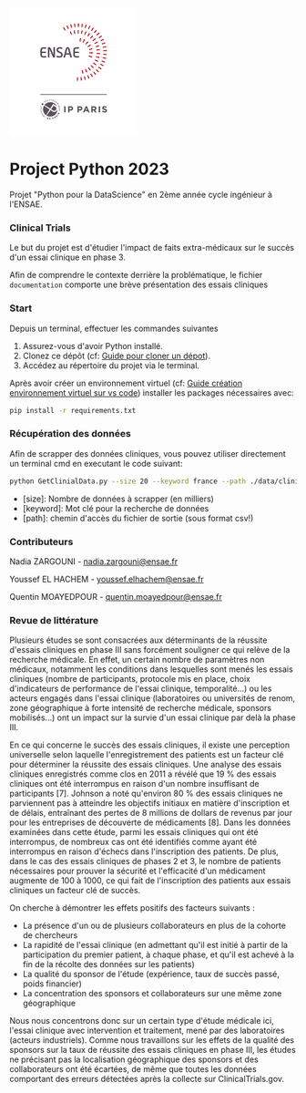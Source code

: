 ![](images/ensae_logo.png)


# Project Python 2023

Projet "Python pour la DataScience" en 2ème année cycle ingénieur à l'ENSAE. 

### Clinical Trials

Le but du projet est d'étudier l'impact de faits extra-médicaux sur le succès d'un essai clinique en phase 3.

Afin de comprendre le contexte derrière la problématique, le fichier ``documentation`` comporte une brève présentation des essais cliniques

### Start
Depuis un terminal, effectuer les commandes suivantes

1. Assurez-vous d'avoir Python installé.
2. Clonez ce dépôt (cf: [Guide pour cloner un dépot](https://docs.github.com/fr/repositories/creating-and-managing-repositories/cloning-a-repository)).
3. Accédez au répertoire du projet via le terminal.

Après avoir créer un environnement virtuel (cf: [Guide création environnement virtuel sur vs code](https://code.visualstudio.com/docs/python/environments)) installer les packages nécessaires avec:

```bash
pip install -r requirements.txt
```

### Récupération des données

Afin de scrapper des données cliniques, vous pouvez utiliser directement un terminal cmd en executant le code suivant:
```bash
python GetClinialData.py --size 20 --keyword france --path ./data/clini_data.csv
```

- [size]: Nombre de données à scrapper (en milliers)
- [keyword]: Mot clé pour la recherche de données
- [path]: chemin d'accès du fichier de sortie (sous format csv!) 



### Contributeurs

Nadia ZARGOUNI - nadia.zargouni@ensae.fr

Youssef EL HACHEM - youssef.elhachem@ensae.fr

Quentin MOAYEDPOUR - quentin.moayedpour@ensae.fr


### Revue de littérature

Plusieurs études se sont consacrées aux déterminants de la réussite d'essais cliniques en phase III sans forcément souligner ce qui relève de la recherche médicale. En effet, un certain nombre de paramètres non médicaux, notamment les conditions dans lesquelles sont menés les essais cliniques (nombre de participants, protocole mis en place, choix d'indicateurs de performance de l'essai clinique, temporalité...) ou les acteurs engagés dans l'essai clinique (laboratoires ou universités de renom, zone géographique à forte intensité de recherche médicale, sponsors mobilisés...) ont un impact sur la survie d'un essai clinique par delà la phase III. 

En ce qui concerne le succès des essais cliniques, il existe une perception universelle selon laquelle l'enregistrement des patients est un facteur clé pour déterminer la réussite des essais cliniques. Une analyse des essais cliniques enregistrés comme clos en 2011 a révélé que 19 % des essais cliniques ont été interrompus en raison d'un nombre insuffisant de participants [7]. Johnson a noté qu'environ 80 % des essais cliniques ne parviennent pas à atteindre les objectifs initiaux en matière d'inscription et de délais, entraînant des pertes de 8 millions de dollars de revenus par jour pour les entreprises de découverte de médicaments [8]. Dans les données examinées dans cette étude, parmi les essais cliniques qui ont été interrompus, de nombreux cas ont été identifiés comme ayant été interrompus en raison d'échecs dans l'inscription des patients. De plus, dans le cas des essais cliniques de phases 2 et 3, le nombre de patients nécessaires pour prouver la sécurité et l'efficacité d'un médicament augmente de 100 à 1000, ce qui fait de l'inscription des patients aux essais cliniques un facteur clé de succès.

On cherche à démontrer les effets positifs des facteurs suivants : 
- La présence d'un ou de plusieurs collaborateurs en plus de la cohorte de chercheurs
- La rapidité de l'essai clinique (en admettant qu'il est initié à partir de la participation du premier patient, à chaque phase, et qu'il est achevé à la fin de la récolte des données sur les patients)
- La qualité du sponsor de l'étude (expérience, taux de succès passé, poids financier)
- La concentration des sponsors et collaborateurs sur une même zone géographique

Nous nous concentrons donc sur un certain type d'étude médicale ici, l'essai clinique avec intervention et traitement, mené par des laboratoires (acteurs industriels). Comme nous travaillons sur les effets de la qualité des sponsors sur la taux de réussite des essais cliniques en phase III, les études ne précisant pas la localisation géographique des sponsors et des collaborateurs ont été écartées, de même que toutes les données comportant des erreurs détectées après la collecte sur ClinicalTrials.gov. 





